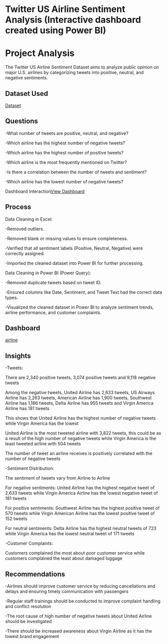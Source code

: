 # Twitter US Airline Sentiment Analysis (Interactive dashboard created using Power BI)
# Project Analysis
The Twitter US Airline Sentiment Dataset aims to analyze public opinion on major U.S. airlines by categorizing tweets into positive, neutral, and negative sentiments.

## Dataset Used
[Dataset](https://github.com/Ramlah0/Twitter-US-Airline-Sentiment-Analysis/blob/main/Tweets.csv)

## Questions
-What number of tweets are positive, neutral, and negative?

-Which airline has the highest number of negative tweets?

-Which airline has the highest number of positive tweets?

-Which airline is the most frequently mentioned on Twitter?

-Is there a correlation between the number of tweets and sentiment?

-Which airline has the lowest number of negative tweets?

Dashboard Interaction[View Dashboard](https://github.com/Ramlah0/Twitter-US-Airline-Sentiment-Analysis/blob/main/Twitter%20dashboard.pbix)

## Process
Data Cleaning in Excel:

-Removed outliers.

-Removed blank or missing values to ensure completeness.

-Verified that all sentiment labels (Positive, Neutral, Negative) were correctly assigned.

-Imported the cleaned dataset into Power BI for further processing.

Data Cleaning in Power BI (Power Query):

-Removed duplicate tweets based on tweet ID.

-Ensured columns like Date, Sentiment, and Tweet Text had the correct data types.

-Visualized the cleaned dataset in Power BI to analyze sentiment trends, airline performance, and customer complaints.

## Dashboard
[airline](https://github.com/Ramlah0/Twitter-US-Airline-Sentiment-Analysis/blob/main/airline.PNG)

## Insights
-Tweets:

There are 2,340 positive tweets, 3,074 positive tweets and 9,118 negative tweets

Among the negative tweets, United Airline has 2,633 tweets, US Airways Airline has 2,263 tweets, American Airline has 1,900 tweets, Southwest Airline has 1,186 tweets, Delta Airline has 955 tweets and Virgin America Airline has 181 tweets

This shows that United Airline has the highest number of negative tweets while Virgin America has the lowest

United Airline is the most tweeted airline with 3,822 tweets, this could be as a result of the high number of negative tweets while Virgin America is the least tweeted airline with 504 tweets 

The number of tweet an airline receives is positively correlated with the number of negative tweets

-Sentiment Distribution:

The sentiment of tweets vary from Airline to Airline

For negative sentiments: United Airline has the highest negative tweet of 2,633 tweets while Virgin America Airline has the lowest negative tweet of 181 tweets

For positive sentiments: Southwest Airline has the highest positive tweet of 570 tweets while Virgin American Airline has the lowest positive tweet of 152 tweets

For neutral sentiments: Delta Airline has the highest neutral tweets of 723 while Virgin America has the lowest neutral tweet of 171 tweets

-Customer Complaints:

Customers complained the most about poor customer service while customers complained the least about damaged luggage

## Recommendations
-Airlines should improve customer service by reducing cancellations and delays and ensuring timely communication with passengers

-Regular staff trainings should be conducted to improve complaint handling and conflict resolution

-The root cause of high number of negative tweets about United Airline should be investigated

-There should be increased awareness about Virgin Airline as it has the lowest brand engagement 
